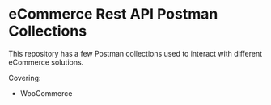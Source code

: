 # eCommerce Rest API Postman Collections

This repository has a few Postman collections used to interact with different eCommerce solutions.

Covering:
* WooCommerce